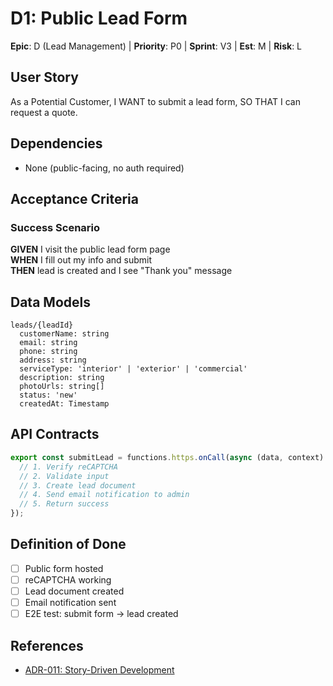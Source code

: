 # D1: Public Lead Form

**Epic**: D (Lead Management) | **Priority**: P0 | **Sprint**: V3 | **Est**: M | **Risk**: L

## User Story
As a Potential Customer, I WANT to submit a lead form, SO THAT I can request a quote.

## Dependencies
- None (public-facing, no auth required)

## Acceptance Criteria

### Success Scenario
**GIVEN** I visit the public lead form page  
**WHEN** I fill out my info and submit  
**THEN** lead is created and I see "Thank you" message

## Data Models

```
leads/{leadId}
  customerName: string
  email: string
  phone: string
  address: string
  serviceType: 'interior' | 'exterior' | 'commercial'
  description: string
  photoUrls: string[]
  status: 'new'
  createdAt: Timestamp
```

## API Contracts

```typescript
export const submitLead = functions.https.onCall(async (data, context) => {
  // 1. Verify reCAPTCHA
  // 2. Validate input
  // 3. Create lead document
  // 4. Send email notification to admin
  // 5. Return success
});
```

## Definition of Done
- [ ] Public form hosted
- [ ] reCAPTCHA working
- [ ] Lead document created
- [ ] Email notification sent
- [ ] E2E test: submit form → lead created

## References
- [ADR-011: Story-Driven Development](../../adrs/011-story-driven-development.md)
